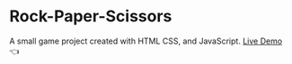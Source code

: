 # Rock-Paper-Scissors
A small game project created with HTML CSS, and JavaScript.
[Live Demo](https://viennao.github.io/Rock-Paper-Scissors/) :point_left:
